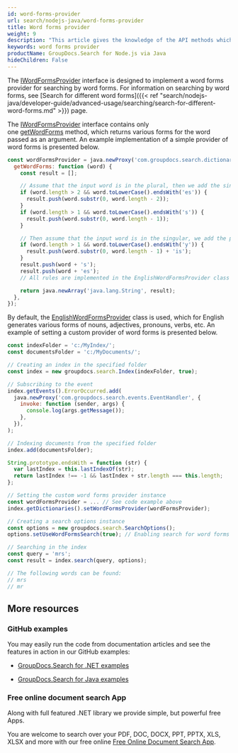 ```yaml
---
id: word-forms-provider
url: search/nodejs-java/word-forms-provider
title: Word forms provider
weight: 9
description: "This article gives the knowledge of the API methods which can be used to perform operations about word forms provider interface using Java."
keywords: word forms provider
productName: GroupDocs.Search for Node.js via Java
hideChildren: False
---
```

The [IWordFormsProvider](https://reference.groupdocs.com/search/nodejs-java/com.groupdocs.search.dictionaries/IWordFormsProvider) interface is designed to implement a word forms provider for searching by word forms. For information on searching by word forms, see [Search for different word forms]({{< ref "search/nodejs-java/developer-guide/advanced-usage/searching/search-for-different-word-forms.md" >}}) page.

The [IWordFormsProvider](https://reference.groupdocs.com/search/nodejs-java/com.groupdocs.search.dictionaries/IWordFormsProvider) interface contains only one [getWordForms](https://reference.groupdocs.com/search/nodejs-java/com.groupdocs.search.dictionaries/IWordFormsProvider#getWordForms(java.lang.String)) method, which returns various forms for the word passed as an argument. An example implementation of a simple provider of word forms is presented below.

```javascript
const wordFormsProvider = java.newProxy('com.groupdocs.search.dictionaries.IWordFormsProvider', {
  getWordForms: function (word) {
    const result = [];

    // Assume that the input word is in the plural, then we add the singular
    if (word.length > 2 && word.toLowerCase().endsWith('es')) {
      result.push(word.substr(0, word.length - 2));
    }
    if (word.length > 1 && word.toLowerCase().endsWith('s')) {
      result.push(word.substr(0, word.length - 1));
    }

    // Then assume that the input word is in the singular, we add the plural
    if (word.length > 1 && word.toLowerCase().endsWith('y')) {
      result.push(word.substr(0, word.length - 1) + 'is');
    }
    result.push(word + 's');
    result.push(word + 'es');
    // All rules are implemented in the EnglishWordFormsProvider class

    return java.newArray('java.lang.String', result);
  },
});
```

By default, the [EnglishWordFormsProvider](https://reference.groupdocs.com/search/nodejs-java/com.groupdocs.search.dictionaries/EnglishWordFormsProvider) class is used, which for English generates various forms of nouns, adjectives, pronouns, verbs, etc. An example of setting a custom provider of word forms is presented below.

```javascript
const indexFolder = 'c:/MyIndex/';
const documentsFolder = 'c:/MyDocuments/';

// Creating an index in the specified folder
const index = new groupdocs.search.Index(indexFolder, true);

// Subscribing to the event
index.getEvents().ErrorOccurred.add(
  java.newProxy('com.groupdocs.search.events.EventHandler', {
    invoke: function (sender, args) {
      console.log(args.getMessage());
    },
  }),
);

// Indexing documents from the specified folder
index.add(documentsFolder);

String.prototype.endsWith = function (str) {
  var lastIndex = this.lastIndexOf(str);
  return lastIndex !== -1 && lastIndex + str.length === this.length;
};

// Setting the custom word forms provider instance
const wordFormsProvider = ... // See code example above
index.getDictionaries().setWordFormsProvider(wordFormsProvider);

// Creating a search options instance
const options = new groupdocs.search.SearchOptions();
options.setUseWordFormsSearch(true); // Enabling search for word forms

// Searching in the index
const query = 'mrs';
const result = index.search(query, options);

// The following words can be found:
// mrs
// mr
```

## More resources

### GitHub examples

You may easily run the code from documentation articles and see the features in action in our GitHub examples:

*   [GroupDocs.Search for .NET examples](https://github.com/groupdocs-search/GroupDocs.Search-for-.NET)
    
*   [GroupDocs.Search for Java examples](https://github.com/groupdocs-search/GroupDocs.Search-for-Java)
    

### Free online document search App

Along with full featured .NET library we provide simple, but powerful free Apps.

You are welcome to search over your PDF, DOC, DOCX, PPT, PPTX, XLS, XLSX and more with our free online [Free Online Document Search App](https://products.groupdocs.app/search).
